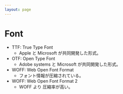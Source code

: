 ```yaml
---
layout: page
---
```


# Font

* TTF: True Type Font
    * Apple と Microsoft が共同開発した形式。
* OTF: Open Type Font
    * Adobe systems と Microsoft が共同開発した形式。
* WOFF: Web Open Font Format
    * フォント情報が圧縮されている。
* WOFF: Web Open Font Format 2
    * WOFF より 圧縮率が高い。
